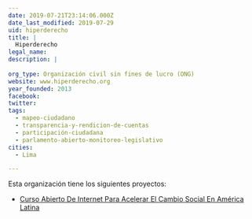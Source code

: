 ```yaml
---
date: 2019-07-21T23:14:06.000Z
date_last_modified: 2019-07-29
uid: hiperderecho
title: |
  Hiperderecho
legal_name: 
description: |
  
org_type: Organización civil sin fines de lucro (ONG)
website: www.hiperderecho.org
year_founded: 2013
facebook: 
twitter: 
tags:
  - mapeo-ciudadano
  - transparencia-y-rendicion-de-cuentas
  - participación-ciudadana
  - parlamento-abierto-monitoreo-legislativo
cities: 
  - Lima

---
```


Esta organización tiene los siguientes proyectos:

- [Curso Abierto De Internet Para Acelerar El Cambio Social En América Latina](/proyectos/curso-abierto-de-internet-para-acelerar-el-cambio-social-en-america-latina)
